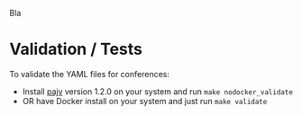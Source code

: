 Bla

# Validation / Tests

To validate the YAML files for conferences:

- Install [pajv](https://www.npmjs.com/package/pajv) version 1.2.0 on your
  system and run `make nodocker_validate`
- OR have Docker install on your system and just run `make validate`
